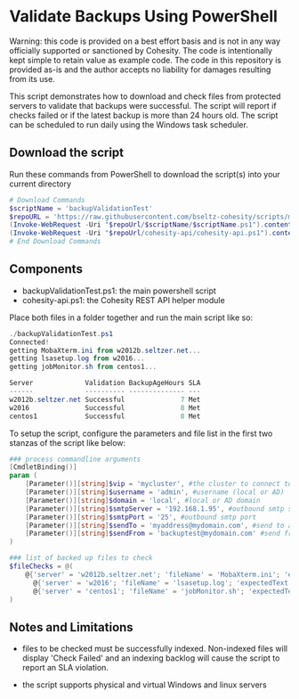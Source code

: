 # Validate Backups Using PowerShell

Warning: this code is provided on a best effort basis and is not in any way officially supported or sanctioned by Cohesity. The code is intentionally kept simple to retain value as example code. The code in this repository is provided as-is and the author accepts no liability for damages resulting from its use.

This script demonstrates how to download and check files from protected servers to validate that backups were successful. The script will report if checks failed or if the latest backup is more than 24 hours old. The script can be scheduled to run daily using the Windows task scheduler.  

## Download the script

Run these commands from PowerShell to download the script(s) into your current directory

```powershell
# Download Commands
$scriptName = 'backupValidationTest'
$repoURL = 'https://raw.githubusercontent.com/bseltz-cohesity/scripts/master/powershell'
(Invoke-WebRequest -Uri "$repoUrl/$scriptName/$scriptName.ps1").content | Out-File "$scriptName.ps1"; (Get-Content "$scriptName.ps1") | Set-Content "$scriptName.ps1"
(Invoke-WebRequest -Uri "$repoUrl/cohesity-api/cohesity-api.ps1").content | Out-File cohesity-api.ps1; (Get-Content cohesity-api.ps1) | Set-Content cohesity-api.ps1
# End Download Commands
```

## Components

* backupValidationTest.ps1: the main powershell script
* cohesity-api.ps1: the Cohesity REST API helper module

Place both files in a folder together and run the main script like so:

```powershell
./backupValidationTest.ps1                                                                                                  
Connected!
getting MobaXterm.ini from w2012b.seltzer.net...
getting lsasetup.log from w2016...
getting jobMonitor.sh from centos1...

Server             Validation BackupAgeHours SLA
------             ---------- -------------- ---
w2012b.seltzer.net Successful              7 Met
w2016              Successful              8 Met
centos1            Successful              8 Met
```

To setup the script, configure the parameters and file list in the first two stanzas of the script like below:

```powershell
### process commandline arguments
[CmdletBinding()]
param (
    [Parameter()][string]$vip = 'mycluster', #the cluster to connect to (DNS name or IP)
    [Parameter()][string]$username = 'admin', #username (local or AD)
    [Parameter()][string]$domain = 'local', #local or AD domain
    [Parameter()][string]$smtpServer = '192.168.1.95', #outbound smtp server 
    [Parameter()][string]$smtpPort = '25', #outbound smtp port
    [Parameter()][string]$sendTo = 'myaddress@mydomain.com', #send to address
    [Parameter()][string]$sendFrom = 'backuptest@mydomain.com' #send from address
)

### list of backed up files to check
$fileChecks = @(
    @{'server' = 'w2012b.seltzer.net'; 'fileName' = 'MobaXterm.ini'; 'expectedText' = '[Bookmarks]'};
      @{'server' = 'w2016'; 'fileName' = 'lsasetup.log'; 'expectedText' = '[11/28 08:45:36] 508.512>  - In LsapSetupInitialize()'};
      @{'server' = 'centos1'; 'fileName' = 'jobMonitor.sh'; 'expectedText' = '#!/usr/bin/env python'}
)
```
## Notes and Limitations

* files to be checked must be successfully indexed. Non-indexed files will display 'Check Failed' and an indexing backlog will cause the script to report an SLA violation. 

* the script supports physical and virtual Windows and linux servers






